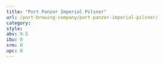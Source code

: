 ```yaml
---
title: "Port Panzer Imperial Pilsner"
url: /port-brewing-company/port-panzer-imperial-pilsner/
category: 
style: 
abv: 9.5
ibu: 0
srm: 0
upc: 0
---
```


